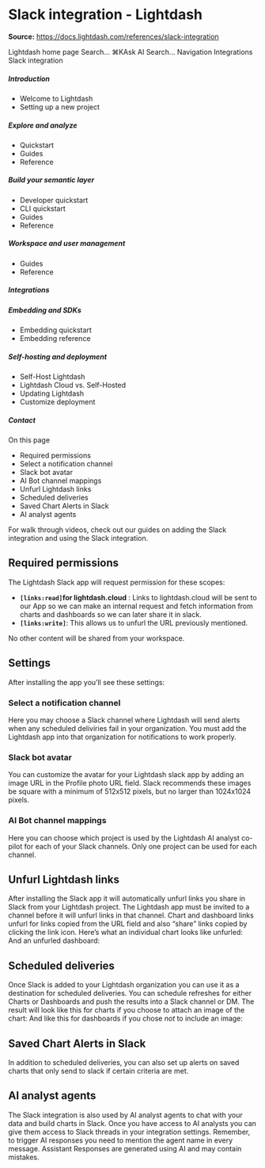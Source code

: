 # Slack integration - Lightdash

**Source:** https://docs.lightdash.com/references/slack-integration

Lightdash home page
Search...
⌘KAsk AI
Search...
Navigation
Integrations
Slack integration
##### Introduction
  * Welcome to Lightdash
  * Setting up a new project


##### Explore and analyze
  * Quickstart
  * Guides
  * Reference


##### Build your semantic layer
  * Developer quickstart
  * CLI quickstart
  * Guides
  * Reference


##### Workspace and user management
  * Guides
  * Reference


##### Integrations


##### Embedding and SDKs
  * Embedding quickstart
  * Embedding reference


##### Self-hosting and deployment
  * Self-Host Lightdash
  * Lightdash Cloud vs. Self-Hosted
  * Updating Lightdash
  * Customize deployment


##### Contact


On this page
  * Required permissions
  * Select a notification channel
  * Slack bot avatar
  * AI Bot channel mappings
  * Unfurl Lightdash links
  * Scheduled deliveries
  * Saved Chart Alerts in Slack
  * AI analyst agents


For walk through videos, check out our guides on adding the Slack integration and using the Slack integration.
##  Required permissions
The Lightdash Slack app will request permission for these scopes:
  * **`[links:read]`for lightdash.cloud** : Links to lightdash.cloud will be sent to our App so we can make an internal request and fetch information from charts and dashboards so we can later share it in slack.
  * **`[links:write]`**: This allows us to unfurl the URL previously mentioned.

No other content will be shared from your workspace.
##  Settings
After installing the app you’ll see these settings:
###  Select a notification channel
Here you may choose a Slack channel where Lightdash will send alerts when any scheduled deliviries fail in your organization. You must add the Lightdash app into that organization for notifications to work properly.
###  Slack bot avatar
You can customize the avatar for your Lightdash slack app by adding an image URL in the Profile photo URL field. Slack recommends these images be square with a minimum of 512x512 pixels, but no larger than 1024x1024 pixels.
###  AI Bot channel mappings
Here you can choose which project is used by the Lightdash AI analyst co-pilot for each of your Slack channels. Only one project can be used for each channel.
##  Unfurl Lightdash links
After installing the Slack app it will automatically unfurl links you share in Slack from your Lightdash project. The Lightdash app must be invited to a channel before it will unfurl links in that channel. Chart and dashboard links unfurl for links copied from the URL field and also “share” links copied by clicking the link icon. Here’s what an individual chart looks like unfurled: And an unfurled dashboard:
##  Scheduled deliveries
Once Slack is added to your Lightdash organization you can use it as a destination for scheduled deliveries. You can schedule refreshes for either Charts or Dashboards and push the results into a Slack channel or DM. The result will look like this for charts if you choose to attach an image of the chart: And like this for dashboards if you chose _not_ to include an image:
##  Saved Chart Alerts in Slack
In addition to scheduled deliveries, you can also set up alerts on saved charts that only send to slack if certain criteria are met.
##  AI analyst agents
The Slack integration is also used by AI analyst agents to chat with your data and build charts in Slack. Once you have access to AI analysts you can give them access to Slack threads in your integration settings. Remember, to trigger AI responses you need to mention the agent name in every message.
Assistant
Responses are generated using AI and may contain mistakes.


